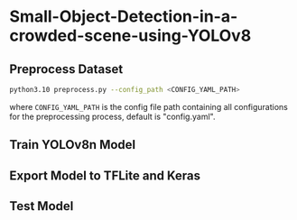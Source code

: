 # Small-Object-Detection-in-a-crowded-scene-using-YOLOv8

## Preprocess Dataset
```bash
python3.10 preprocess.py --config_path <CONFIG_YAML_PATH>
```
where `CONFIG_YAML_PATH` is the config file path containing all configurations for the preprocessing process, default is "config.yaml".

## Train YOLOv8n Model

## Export Model to TFLite and Keras

## Test Model

